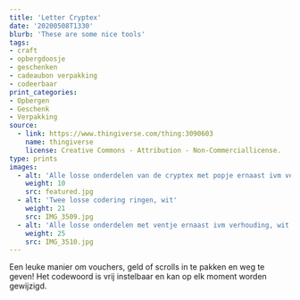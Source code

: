```yaml
---
title: 'Letter Cryptex'
date: '20200508T1330'
blurb: 'These are some nice tools'
tags:
- craft
- opbergdoosje
- geschenken
- cadeaubon verpakking
- codeerbaar
print_categories:
- Opbergen
- Geschenk
- Verpakking
source: 
  - link: https://www.thingiverse.com/thing:3090603
    name: thingiverse
    license: Creative Commons - Attribution - Non-Commerciallicense.  
type: prints
images:
  - alt: 'Alle losse onderdelen van de cryptex met popje ernaast ivm verhouding'
    weight: 10
    src: featured.jpg
  - alt: 'Twee losse codering ringen, wit' 
    weight: 21 
    src: IMG_3509.jpg
  - alt: 'Alle losse onderdelen met ventje ernaast ivm verhouding, wit'
    weight: 25 
    src: IMG_3510.jpg
---
```

Een leuke manier om vouchers, geld of scrolls in te pakken en weg te geven!
Het codewoord is vrij instelbaar en kan op elk moment worden gewijzigd.


